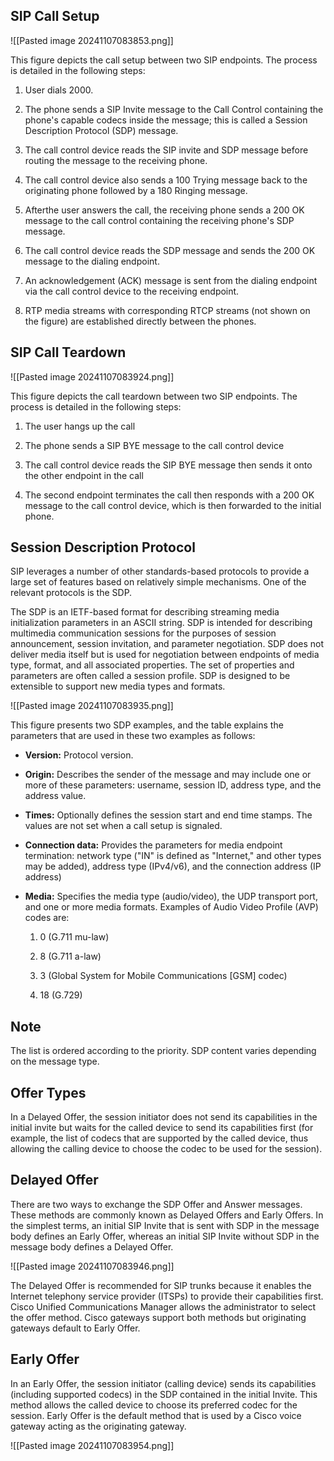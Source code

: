 ## SIP Call Setup

![[Pasted image 20241107083853.png]]

This figure depicts the call setup between two SIP endpoints. The process is detailed in the following steps:

1. User dials 2000.
    
2. The phone sends a SIP Invite message to the Call Control containing the phone's capable codecs inside the message; this is called a Session Description Protocol (SDP) message.
    
3. The call control device reads the SIP invite and SDP message before routing the message to the receiving phone.
    
4. The call control device also sends a 100 Trying message back to the originating phone followed by a 180 Ringing message.
    
5. Afterthe user answers the call, the receiving phone sends a 200 OK message to the call control containing the receiving phone's SDP message.
    
6. The call control device reads the SDP message and sends the 200 OK message to the dialing endpoint.
    
7. An acknowledgement (ACK) message is sent from the dialing endpoint via the call control device to the receiving endpoint.
    
8. RTP media streams with corresponding RTCP streams (not shown on the figure) are established directly between the phones.
    

## SIP Call Teardown

![[Pasted image 20241107083924.png]]

This figure depicts the call teardown between two SIP endpoints. The process is detailed in the following steps:

1. The user hangs up the call
    
2. The phone sends a SIP BYE message to the call control device
    
3. The call control device reads the SIP BYE message then sends it onto the other endpoint in the call
    
4. The second endpoint terminates the call then responds with a 200 OK message to the call control device, which is then forwarded to the initial phone.
    

## Session Description Protocol

SIP leverages a number of other standards-based protocols to provide a large set of features based on relatively simple mechanisms. One of the relevant protocols is the SDP.

The SDP is an IETF-based format for describing streaming media initialization parameters in an ASCII string. SDP is intended for describing multimedia communication sessions for the purposes of session announcement, session invitation, and parameter negotiation. SDP does not deliver media itself but is used for negotiation between endpoints of media type, format, and all associated properties. The set of properties and parameters are often called a session profile. SDP is designed to be extensible to support new media types and formats.

![[Pasted image 20241107083935.png]]


This figure presents two SDP examples, and the table explains the parameters that are used in these two examples as follows:

- **Version:** Protocol version.
    
- **Origin:** Describes the sender of the message and may include one or more of these parameters: username, session ID, address type, and the address value.
    
- **Times:** Optionally defines the session start and end time stamps. The values are not set when a call setup is signaled.
    
- **Connection data:** Provides the parameters for media endpoint termination: network type ("IN" is defined as "Internet," and other types may be added), address type (IPv4/v6), and the connection address (IP address)
    
- **Media:** Specifies the media type (audio/video), the UDP transport port, and one or more media formats. Examples of Audio Video Profile (AVP) codes are:
    
    1. 0 (G.711 mu-law)
        
    2. 8 (G.711 a-law)
        
    3. 3 (Global System for Mobile Communications [GSM] codec)
        
    4. 18 (G.729)
        

## Note

The list is ordered according to the priority. SDP content varies depending on the message type.

## Offer Types

In a Delayed Offer, the session initiator does not send its capabilities in the initial invite but waits for the called device to send its capabilities first (for example, the list of codecs that are supported by the called device, thus allowing the calling device to choose the codec to be used for the session).

## Delayed Offer

There are two ways to exchange the SDP Offer and Answer messages. These methods are commonly known as Delayed Offers and Early Offers. In the simplest terms, an initial SIP Invite that is sent with SDP in the message body defines an Early Offer, whereas an initial SIP Invite without SDP in the message body defines a Delayed Offer.

![[Pasted image 20241107083946.png]]

The Delayed Offer is recommended for SIP trunks because it enables the Internet telephony service provider (ITSPs) to provide their capabilities first. Cisco Unified Communications Manager allows the administrator to select the offer method. Cisco gateways support both methods but originating gateways default to Early Offer.

## Early Offer

In an Early Offer, the session initiator (calling device) sends its capabilities (including supported codecs) in the SDP contained in the initial Invite. This method allows the called device to choose its preferred codec for the session. Early Offer is the default method that is used by a Cisco voice gateway acting as the originating gateway.

![[Pasted image 20241107083954.png]]